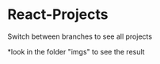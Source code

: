 # React-Projects
Switch between branches to see all projects

*look in the folder "imgs" to see the result
